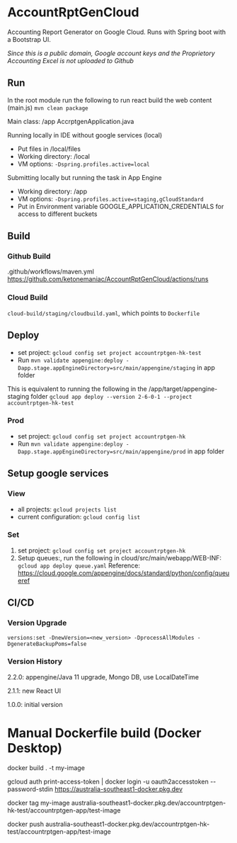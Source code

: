 # AccountRptGenCloud #
Accounting Report Generator on Google Cloud. Runs with Spring boot with a Bootstrap UI.

*Since this is a public domain, Google account keys and the Proprietory Accounting Excel is not uploaded to Github* 

## Run ##
In the root module run the following to run react build the web content (main.js)
`mvn clean package`

Main class: /app AccrptgenApplication.java

Running locally in IDE without google services (local)
* Put files in /local/files
* Working directory: /local
* VM options: `-Dspring.profiles.active=local`

Submitting locally but running the task in App Engine
* Working directory: /app
* VM options: `-Dspring.profiles.active=staging,gCloudStandard`
* Put in Environment variable GOOGLE_APPLICATION_CREDENTIALS for access to different buckets

## Build ##

### Github Build ###
.github/workflows/maven.yml
https://github.com/ketonemaniac/AccountRptGenCloud/actions/runs

### Cloud Build ###
`cloud-build/staging/cloudbuild.yaml`, which points to `Dockerfile`





## Deploy ##
* set project: `gcloud config set project accountrptgen-hk-test`
* Run `mvn validate appengine:deploy -Dapp.stage.appEngineDirectory=src/main/appengine/staging` in app folder

This is equivalent to running the following in the /app/target/appengine-staging folder
`gcloud app deploy --version 2-6-0-1 --project accountrptgen-hk-test`

### Prod ###
* set project: `gcloud config set project accountrptgen-hk`
* Run `mvn validate appengine:deploy -Dapp.stage.appEngineDirectory=src/main/appengine/prod` in app folder


## Setup google services ## 

### View ###
- all projects: `gcloud projects list`
- current configuration: `gcloud config list`

### Set ###
1. set project: `gcloud config set project accountrptgen-hk`
2. Setup queues:, run the following in cloud/src/main/webapp/WEB-INF: `gcloud app deploy queue.yaml`
Reference:
https://cloud.google.com/appengine/docs/standard/python/config/queueref

## CI/CD ##

### Version Upgrade ###
    versions:set -DnewVersion=<new_version> -DprocessAllModules -DgenerateBackupPoms=false

### Version History ###
2.2.0: appengine/Java 11 upgrade, Mongo DB, use LocalDateTime

2.1.1: new React UI

1.0.0: initial version



# Manual Dockerfile build (Docker Desktop)
docker build . -t my-image

gcloud auth print-access-token | docker login -u oauth2accesstoken --password-stdin https://australia-southeast1-docker.pkg.dev

docker tag my-image australia-southeast1-docker.pkg.dev/accountrptgen-hk-test/accountrptgen-app/test-image

docker push australia-southeast1-docker.pkg.dev/accountrptgen-hk-test/accountrptgen-app/test-image